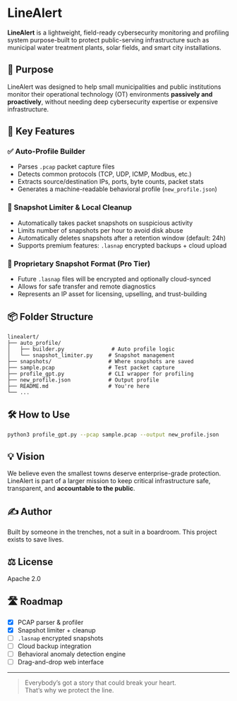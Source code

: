# LineAlert

**LineAlert** is a lightweight, field-ready cybersecurity monitoring and profiling system purpose-built to protect public-serving infrastructure such as municipal water treatment plants, solar fields, and smart city installations.

## 🚀 Purpose
LineAlert was designed to help small municipalities and public institutions monitor their operational technology (OT) environments **passively and proactively**, without needing deep cybersecurity expertise or expensive infrastructure.

## 🧠 Key Features

### ✅ Auto-Profile Builder
- Parses `.pcap` packet capture files
- Detects common protocols (TCP, UDP, ICMP, Modbus, etc.)
- Extracts source/destination IPs, ports, byte counts, packet stats
- Generates a machine-readable behavioral profile (`new_profile.json`)

### 📸 Snapshot Limiter & Local Cleanup
- Automatically takes packet snapshots on suspicious activity
- Limits number of snapshots per hour to avoid disk abuse
- Automatically deletes snapshots after a retention window (default: 24h)
- Supports premium features: `.lasnap` encrypted backups + cloud upload

### 🔐 Proprietary Snapshot Format (Pro Tier)
- Future `.lasnap` files will be encrypted and optionally cloud-synced
- Allows for safe transfer and remote diagnostics
- Represents an IP asset for licensing, upselling, and trust-building

## 📦 Folder Structure
```
linealert/
├── auto_profile/
│   ├── builder.py               # Auto profile logic
│   └── snapshot_limiter.py     # Snapshot management
├── snapshots/                  # Where snapshots are saved
├── sample.pcap                 # Test packet capture
├── profile_gpt.py              # CLI wrapper for profiling
├── new_profile.json            # Output profile
├── README.md                   # You're here
└── ...
```

## 🛠️ How to Use
```bash
python3 profile_gpt.py --pcap sample.pcap --output new_profile.json
```

## 💡 Vision
We believe even the smallest towns deserve enterprise-grade protection. LineAlert is part of a larger mission to keep critical infrastructure safe, transparent, and **accountable to the public**.

## ✍️ Author
Built by someone in the trenches, not a suit in a boardroom.
This project exists to save lives.

## ⚖️ License
Apache 2.0

## 🛣️ Roadmap
- [x] PCAP parser & profiler
- [x] Snapshot limiter + cleanup
- [ ] `.lasnap` encrypted snapshots
- [ ] Cloud backup integration
- [ ] Behavioral anomaly detection engine
- [ ] Drag-and-drop web interface

---
> Everybody’s got a story that could break your heart.  
> That’s why we protect the line.
